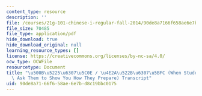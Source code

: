 ```yaml
---
content_type: resource
description: ''
file: /courses/21g-101-chinese-i-regular-fall-2014/90de8a7166f658ae6e7bd8c19bbc0175_MIT21G_101F14_Study_Time_Chinese.pdf
file_size: 70485
file_type: application/pdf
hide_download: true
hide_download_original: null
learning_resource_types: []
license: https://creativecommons.org/licenses/by-nc-sa/4.0/
ocw_type: OCWFile
resourcetype: Document
title: "\u500B\u5225\u6307\u5C0E / \u4E2A\u522B\u6307\u5BFC (When Students Struggle,\
  \ Ask Them to Show You How They Prepare) Transcript"
uid: 90de8a71-66f6-58ae-6e7b-d8c19bbc0175
---
```

